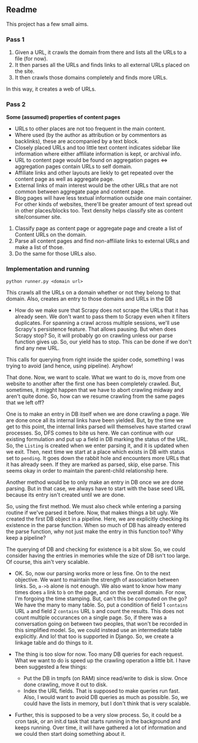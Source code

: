 ## Readme

This project has a few small aims.

### Pass 1
1. Given a URL, it crawls the domain from there and lists all the URLs to a file (for now).
2. It then parses all the URLs and finds links to all external URLs placed on the site.
3. It then crawls those domains completely and finds more URLs.

In this way, it creates a web of URLs.

### Pass 2
**Some (assumed) properties of content pages**
- URLs to other places are not too frequent in the main content.
- Where used (by the author as attribution or by commentors as backlinks), these are accompanied by a text block.
- Closely placed URLs and too little text content indicates sidebar like information where either affiliate information is kept, or archival info.
- URL to content page would be found on aggregation pages <=> aggregation pages contain URLs to self domain.
- Affiliate links and other layouts are liekly to get repeated over the content page as well as aggregate page.
- External links of main interest would be the other URLs that are not common between aggregate page and content page.
- Blog pages will have less textual information outside one main container. For other kinds of websites, there'll be greater amount of text spread out in other places/blocks too. Text density helps classify site as content site/consumer site.

1. Classify page as content page or aggregate page and create a list of Content URLs on the domain.
2. Parse all content pages and find non-affiliate links to external URLs and make a list of those.
3. Do the same for those URLs also.


### Implementation and running

```
python runner.py <domain url>
```

This crawls all the URLs on a domain whether or not they belong to that domain.
Also, creates an entry to those domains and URLs in the DB

* How do we make sure that Scrapy does not scrape the URLs that it has already seen. We don't want to pass them to Scrapy even when it filters duplicates. For spanning a crawl across multiple sessions, we'll use Scrapy's persistence feature. That allows pausing. But when does Scrapy stop? So, it will probably go on crawling unless our parse function gives up. So, our yield has to stop. This can be done if we don't find any new URL. 

This calls for querying from right inside the spider code, something I was trying to avoid (and hence, using pipeline). Anyhow!

That done. Now, we want to scale. What we want to do is, move from one website to another after the first one has been completely crawled. But, sometimes, it migght happen that we have to abort crawling midway and aren't quite done. So, how can we resume crawling from the same pages that we left off?

One is to make an entry in DB itself when we are done crawling a page. We are done once all its internal links have been yielded. But, by the time we get to this point, the internal links parsed will themselves have started crawl processes. So, DFS comes to bite us here. We can continue with our existing formulation and put up a field in DB marking the status of the URL. So, the `Listing` is created when we enter parsing it, and it is updated when we exit. Then, next time we start at a place which exists in DB with status set to `pending`. It goes down the rabbit hole and encounters more URLs that it has already seen. If they are marked as parsed, skip, else parse. This seems okay in order to maintain the parent-child relationship here.

Another method would be to only make an entry in DB once we are done parsing. But in that case, we always have to start with the base seed URL because its entry isn't created until we are done.

So, using the first method. We must also check while entering a parsing routine if we've parsed it before. Now, that makes things a bit ugly. We created the first DB object in a pipeline. Here, we are explicitly checking its existence in the parse function. When so much of DB has already entered the parse function, why not just make the entry in this function too? Why keep a pipeline?

The querying of DB and checking for existence is a bit slow. So, we could consider having the entries in memories while the size of DB isn't too large. Of course, this ain't very scalable.

* OK. So, now our parsing works more or less fine. On to the next objective. We want to maintain the strength of association between links. So, `a->b` alone is not enough. We also want to know how many times does `a` link to `b` on the page, and on the overall domain. For now, I'm forgoing the time stamping. But, can't this be computed on the go? We have the many to many table. So, put a condition of field 1 `contains` URL `a` and field 2 `contains` URL `b` and count the results. This does not count multiple occurances on a single page. So, if there was a conversation going on between two peoples, that won't be recorded in this simplified model. So, we could instead use an intermediate table explicitly. And lo! that too is supported in Django. So, we create a linkage table and do things to it.

* The thing is too slow for now. Too many DB queries for each request. What we want to do is speed up the crawling operation a little bit. I have been suggested a few things:
  - Put the DB in tmpfs (on RAM) since read/write to disk is slow. Once done crawling, move it out to disk.
  - Index the URL fields. That is supposed to make queries run fast.
Also, I would want to avoid DB queries as much as possible. So, we could have the lists in memory, but I don't think that is very scalable.

* Further, this is supposed to be a very slow process. So, it could be a cron task, or an init.d task that starts running in the background and keeps running. Over time, it will have gathered a lot of information and we could then start doing something about it.
